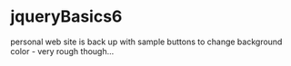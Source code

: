 # jqueryBasics6

personal web site is back up with sample buttons to change background color - very rough though...
